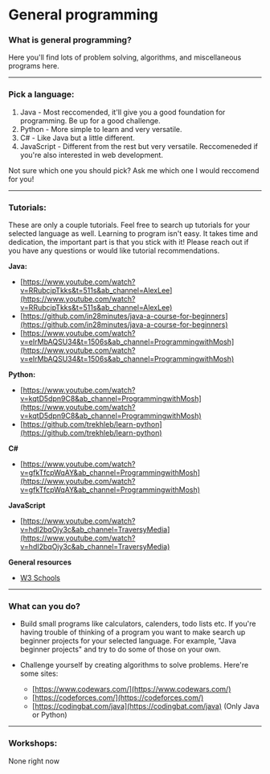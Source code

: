 # General programming

### What is general programming?

Here you'll find lots of problem solving, algorithms, and miscellaneous programs here.

---

### Pick a language:

1. Java - Most reccomended, it'll give you a good foundation for programming. Be up for a good challenge.
2. Python - More simple to learn and very versatile.
3. C# - Like Java but a little different.
4. JavaScript - Different from the rest but very versatile. Reccomeneded if you're also interested in web development.

Not sure which one you should pick? Ask me which one I would reccomend for you!

---

### Tutorials:

These are only a couple tutorials. Feel free to search up tutorials for your selected language as well. Learning to program isn't easy. It takes time and dedication, the important part is that you stick with it! Please reach out if you have any questions or would like tutorial recommendations.

**Java:**

-   [https://www.youtube.com/watch?v=RRubcjpTkks&t=511s&ab_channel=AlexLee](https://www.youtube.com/watch?v=RRubcjpTkks&t=511s&ab_channel=AlexLee)
-   [https://github.com/in28minutes/java-a-course-for-beginners](https://github.com/in28minutes/java-a-course-for-beginners)
-   [https://www.youtube.com/watch?v=eIrMbAQSU34&t=1506s&ab_channel=ProgrammingwithMosh](https://www.youtube.com/watch?v=eIrMbAQSU34&t=1506s&ab_channel=ProgrammingwithMosh)

**Python:**

-   [https://www.youtube.com/watch?v=kqtD5dpn9C8&ab_channel=ProgrammingwithMosh](https://www.youtube.com/watch?v=kqtD5dpn9C8&ab_channel=ProgrammingwithMosh)
-   [https://github.com/trekhleb/learn-python](https://github.com/trekhleb/learn-python)

**C#**

-   [https://www.youtube.com/watch?v=gfkTfcpWqAY&ab_channel=ProgrammingwithMosh](https://www.youtube.com/watch?v=gfkTfcpWqAY&ab_channel=ProgrammingwithMosh)

**JavaScript**

-   [https://www.youtube.com/watch?v=hdI2bqOjy3c&ab_channel=TraversyMedia](https://www.youtube.com/watch?v=hdI2bqOjy3c&ab_channel=TraversyMedia)

**General resources**

-   [W3 Schools](https://www.w3schools.com/)

---

### What can you do?

-   Build small programs like calculators, calenders, todo lists etc. If you're having trouble of thinking of a program you want to make search up beginner projects for your selected language. For example, "Java beginner projects" and try to do some of those on your own.

-   Challenge yourself by creating algorithms to solve problems. Here're some sites:
    -   [https://www.codewars.com/](https://www.codewars.com/)
    -   [https://codeforces.com/](https://codeforces.com/)
    -   [https://codingbat.com/java](https://codingbat.com/java) (Only Java or Python)

---

### Workshops:

None right now
